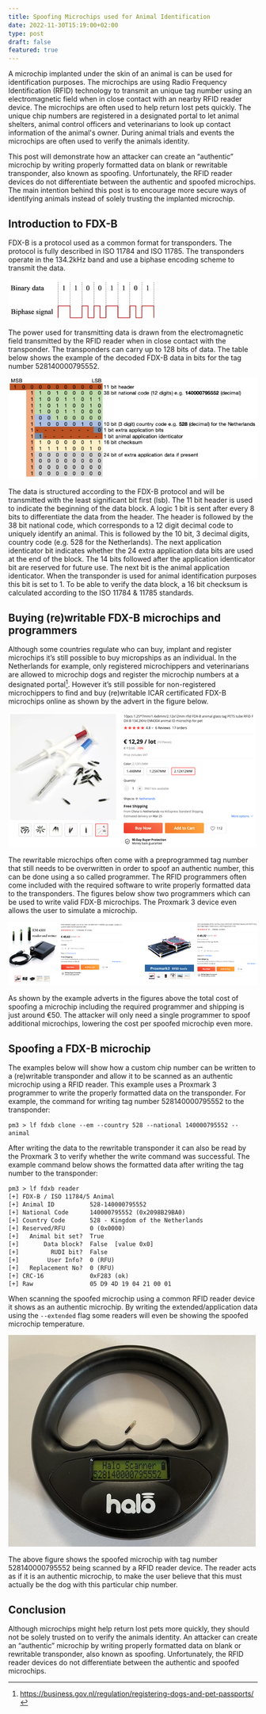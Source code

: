 ```yaml
---
title: Spoofing Microchips used for Animal Identification
date: 2022-11-30T15:19:00+02:00
type: post
draft: false
featured: true
---
```

A microchip implanted under the skin of an animal is can be used for identification purposes. The microchips are using Radio Frequency Identification (RFID) technology to transmit an unique tag number using an electromagnetic field when in close contact with an nearby RFID reader device. The microchips are often used to help return lost pets quickly. The unique chip numbers are registered in a designated portal to let animal shelters, animal control officers and veterinarians to look up contact information of the animal's owner. During animal trials and events the microchips are often used to verify the animals identity.

This post will demonstrate how an attacker can create an “authentic” microchip by writing properly formatted data on blank or rewritable transponder, also known as spoofing. Unfortunately, the RFID reader devices do not differentiate between the authentic and spoofed microchips. The main intention behind this post is to encourage more secure ways of identifying animals instead of solely trusting the implanted microchip.

## Introduction to FDX-B
FDX-B is a protocol used as a common format for transponders. The protocol is fully described in ISO 11784 and ISO 11785. The transponders operate in the 134.2kHz band and use a biphase encoding scheme to transmit the data.

![Example of a biphase encoded signal](/images/posts/2022/11/30/microchip-3.png)

The power used for transmitting data is drawn from the electromagnetic field transmitted by the RFID reader when in close contact with the transponder. The transponders can carry up to 128 bits of data. The table below shows the example of the decoded FDX-B data in bits for the tag number 528140000795552.

![Decoded FDX-B data in bits for tag number 528140000795552](/images/posts/2022/11/30/microchip-1.png)

The data is structured according to the FDX-B protocol and will be transmitted with the least significant bit first (lsb). The 11 bit header is used to indicate the beginning of the data block. A logic 1 bit is sent after every 8 bits to differentiate the data from the header. The header is followed by the 38 bit national code, which corresponds to a 12 digit decimal code to uniquely identify an animal. This is followed by the 10 bit, 3 decimal digits, country code (e.g. 528 for the Netherlands). The next application identicator bit indicates whether the 24 extra application data bits are used at the end of the block. The 14 bits followed after the application identicator bit are reserved for future use. The next bit is the animal application identicator. When the transponder is used for animal identification purposes this bit is set to 1. To be able to verify the data block, a 16 bit checksum is calculated according to the ISO 11784 & 11785 standards.

## Buying (re)writable FDX-B microchips and programmers
Although some countries regulate who can buy, implant and register microchips it’s still possible to buy micropships as an individual. In the Netherlands for example, only registered microchippers and veterinarians are allowed to microchip dogs and register the microchip numbers at a designated portal[^1]. However it’s still possible for non-registered microchippers to find and buy (re)writable ICAR certificated FDX-B microchips online as shown by the advert in the figure below.

![Online advert of rewritable FDX-B transponders](/images/posts/2022/11/30/microchip-4.png)

The rewritable microchips often come with a preprogrammed tag number that still needs to be overwritten in order to spoof an authentic number, this can be done using a so called programmer. The RFID programmers often come included with the required software to write properly formatted data to the transponders. The figures below show two programmers which can be used to write valid FDX-B microchips. The Proxmark 3 device even allows the user to simulate a microchip.

![Online adverts of programmers which can be used for FDX-B transponders](/images/posts/2022/11/30/microchip-5.png)

As shown by the example adverts in the figures above the total cost of spoofing a microchip including the required programmer and shipping is just around €50. The attacker will only need a single programmer to spoof additional microchips, lowering the cost per spoofed microchip even more.

##  Spoofing a FDX-B microchip
The examples below will show how a custom chip number can be written to a (re)writable transponder and allow it to be scanned as an authentic microchip using a RFID reader. This example uses a Proxmark 3 programmer to write the properly formatted data on the transponder. For example, the command for writing tag number 528140000795552 to the transponder:

```
pm3 > lf fdxb clone --em --country 528 --national 140000795552 --animal
```

After writing the data to the rewritable transponder it can also be read by the Proxmark 3 to verify whether the write command was successful. The example command below shows the formatted data after writing the tag number to the transponder:

```
pm3 > lf fdxb reader
[+] FDX-B / ISO 11784/5 Animal
[+] Animal ID          528-140000795552
[+] National Code      140000795552 (0x2098B29BA0)
[+] Country Code       528 - Kingdom of the Netherlands
[+] Reserved/RFU       0 (0x0000)
[+]   Animal bit set?  True
[+]       Data block?  False  [value 0x0]
[+]         RUDI bit?  False
[+]        User Info?  0 (RFU)
[+]   Replacement No?  0 (RFU)
[+] CRC-16             0xF283 (ok)
[+] Raw                05 D9 4D 19 04 21 00 01
```

When scanning the spoofed microchip using a common RFID reader device it shows as an authentic microchip. By writing the extended/application data using the `--extended` flag some readers will even be showing the spoofed microchip temperature.

![Spoofed microchip being scanned by a RFID reader device](/images/posts/2022/11/30/microchip-2.jpeg)

The above figure shows the spoofed microchip with tag number 528140000795552 being scanned by a RFID reader device. The reader acts as if it is an authentic microchip, to make the user believe that this must actually be the dog with this particular chip number.

## Conclusion
Although microchips might help return lost pets more quickly, they should not be solely trusted on to verify the animals identity. An attacker can create an “authentic” microchip by writing properly formatted data on blank or rewritable transponder, also known as spoofing. Unfortunately, the RFID reader devices do not differentiate between the authentic and spoofed microchips.

[^1]: https://business.gov.nl/regulation/registering-dogs-and-pet-passports/